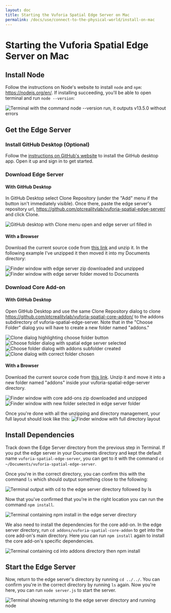 ```yaml
---
layout: doc
title: Starting the Vuforia Spatial Edge Server on Mac
permalink: /docs/use/connect-to-the-physical-world/install-on-mac
---
```


# Starting the Vuforia Spatial Edge Server on Mac

## Install Node

Follow the instructions on Node's website to install `node` and `npm`:
https://nodejs.org/en/. If installing succeeding, you'll be able to open terminal and run `node --version`:

![Terminal with the command node --version run, it outputs v13.5.0 without errors](./images/terminal-node-version.png)

## Get the Edge Server

### Install GitHub Desktop (Optional)

Follow the [instructions on GitHub's website](https://help.github.com/en/desktop/getting-started-with-github-desktop/installing-github-desktop) to install the GitHub desktop app. Open it up and sign in to get started.

### Download Edge Server

#### With GitHub Desktop
In GitHub Desktop select Clone Repository (under the "Add" menu if the button isn't immediately visible). Once there, paste the edge server's repository url, https://github.com/ptcrealitylab/vuforia-spatial-edge-server/ and click Clone.

![GitHub desktop with Clone menu open and edge server url filled in](./images/gh-desktop-edge-server-clone.png)

#### With a Browser
Download the current source code from [this
link](https://github.com/ptcrealitylab/vuforia-spatial-edge-server/archive/master.zip)
and unzip it. In the following example I've unzipped it then moved it into my
Documents directory:

![Finder window with edge server zip downloaded and unzipped](finder-downloads-edge-server-app.png)
![Finder window with edge server folder moved to Documents](finder-downloads-edge-server-moved.png)

### Download Core Add-on

#### With GitHub Desktop
Open GitHub Desktop and use the same Clone Repository dialog to clone
https://github.com/ptcrealitylab/vuforia-spatial-core-addon/ to the addons
subdirectory of vuforia-spatial-edge-server. Note that in the "Choose Folder"
dialog you will have to create a new folder named "addons."

![Clone dialog highlighting choose folder button](./images/gh-desktop-core-addon-choose-folder.png)
![Choose folder dialog with spatial edge server selected](./images/gh-desktop-core-addon-choose-folder-popup.png)
![Choose folder dialog with addons subfolder created](./images/gh-desktop-core-addon-choose-folder-addons-created.png)
![Clone dialog with correct folder chosen](./images/gh-desktop-core-addon-folder-chosen.png)

#### With a Browser

Download the current source code from [this
link](https://github.com/ptcrealitylab/vuforia-spatial-core-addon/archive/master.zip).
Unzip it and move it into a new folder named "addons" inside your vuforia-spatial-edge-server directory.

![Finder window with core add-ons zip downloaded and unzipped](./images/finder-downloads-addon-zip.png)
![Finder window with new folder selected in edge server folder](./images/finder-edge-server-create-addons.png)


Once you're done with all the unzipping and directory management, your full
layout should look like this:
![Finder window with full directory layout](./images/finder-full-directory-layout.png)

## Install Dependencies

Track down the Edge Server directory from the previous step in Terminal. If you
put the edge server in your Documents directory and kept the default name
`vuforia-spatial-edge-server`, you can get to it with the command `cd
~/Documents/vuforia-spatial-edge-server`.

Once you're in the correct directory, you can confirm this with the command
`ls` which should output something close to the following:

![Terminal output with cd to the edge server directory followed by ls](./images/terminal-gh-edge-server-ls.png)

Now that you've confirmed that you're in the right location you can run the
command `npm install`.

![Terminal containing npm install in the edge server directory](./images/terminal-gh-edge-server-npm-install.png)

We also need to install the dependencies for the core add-on. In the edge
server directory, run `cd addons/vuforia-spatial-core-addon` to get into the
core add-on's main directory. Here you can run `npm install` again to install
the core add-on's specific dependencies.

![Terminal containing cd into addons directory then npm install](./images/terminal-gh-edge-server-addon-install.png)

## Start the Edge Server

Now, return to the edge server's directory by running `cd ../../`. You can
confirm you're in the correct directory by running `ls` again. Now you're here,
you can run `node server.js` to start the server.

![Terminal showing returning to the edge server directory and running node](./images/terminal-gh-edge-server-start-server.png)

